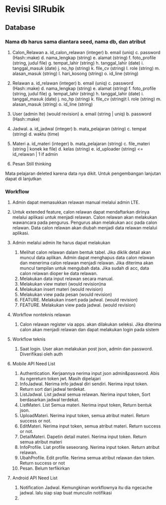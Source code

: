 # Revisi SIRubik

## Database

### Nama db harus sama diantara seed, nama db, dan atribut

1. Calon_Relawan
   a. id_calon_relawan (integer)
   b. email (uniq)
   c. password (Hash::make)
   d. nama_lengkap (string)
   e. alamat (string)
   f. foto_profile (string, judul file)
   g. tempat_lahir (string)
   h. tanggal_lahir (date)
   i. tanggal_masuk (date)
   j. no_hp (string)
   k. file_cv (string)
   l. role (string)
   m. alasan_masuk (string)
   l. hari_kosong (string)
   o. id_line (string)

2. Relawan
   a. id_relawan (integer)
   b. email (uniq)
   c. password (Hash::make)
   d. nama_lengkap (string)
   e. alamat (string)
   f. foto_profile (string, judul file)
   g. tempat_lahir (string)
   h. tanggal_lahir (date)
   i. tanggal_masuk (date) 
   j. no_hp (string)
   k. file_cv (string)t
   l. role (string)
   m. alasan_masuk (string)
   o. id_line (string)

3. User (admin lte) (would revision)
   a. email (string | uniq)
   b. password (Hash::make)

4. Jadwal.
   a. id_jadwal (integer)
   b. mata_pelajaran (string)
   c. tempat (string)
   d. waktu (time)

5. Materi
   a. id_materi (integer)
   b. mata_pelajaran (string)
   c. file_materi (string | konek ke file)
   d. kelas (string)
   e. id_uploader (string) <= id_relawan | 1 if admin

6. Pesan
   Still thinking

Mata pelajaran deleted karena data nya dikit. Untuk pengembangan lanjutan dapat di lanjutkan
   
### Workflow

1. Admin dapat memasukkan relawan manual melalui admin LTE.
2. Untuk extended feature, calon relawan dapat mendaftarkan dirinya melalui aplikasi untuk menjadi relawan. Calon relawan akan melakukan wawancara pada pengurus. Pengurus akan melakukan acc pada calon relawan. Data calon relawan akan diubah menjadi data relawan melalui aplikasi.
3. Admin melalui admin lte harus dapat melakukan
    1. Melihat calon relawan dalam bentuk tabel. Jika diklik detail akan muncul data aplikan. Admin dapat menghapus data calon relawan dan menerima calon relawan menjadi relawan. Jika diterima akan muncul tampilan untuk mengubah data. Jika sudah di acc, data calon relawan dioper ke data relawan.
    2. Melakukan data input relawan secara manual.
    3. Melakukan view materi (would revision)na
    4. Melakukan insert materi (would revision)
    5. Melakukan view pada pesan (would revision)
    6. FEATURE. Melakukan insert pada jadwal. (would revision)
    7. FEATURE. Melakukan view pada jadwal. (would revision)

4. Workflow nonteknis relawan
   1. Calon relawan register via apps. akan dilakukan seleksi. Jika diterima calon akan menjadi relawan dan dapat melakukan login pada sistem

5. Workflow teknis
   1. Saat login. User akan melakukan post json, admin dan password. Diverifikasi oleh auth

6. Mobile API Need List
   1. Authentication. Kerjaannya nerima input json admin&password. Abis itu ngereturn token jwt. Masih dipelajari
   2. InfoJadwal. Nerima info jadwal diri sendiri. Nerima input token. Return sort dari jadwal terdekat.
   3. ListJadwal. List jadwal semua relawan. Nerima input token, Sort berdasarkan jadwal terdekat.
   4. ListMateri. List Semua materi. Nerima input token, Return bentuk json.
   5. UploadMateri. Nerima input token, semua atribut materi. Return success or not.
   6. EditMateri. Nerima input token, semua atribut materi. Return success or not.
   7. DetailMateri. Dapetin detail materi. Nerima input token. Return semua atribut materi
   8. InfoProfile. Liat profile seseorang. Nerima input token. Return atribut relawan.
   9. UbahProfile. Edit profile. Nerima semua atribut relawan dan token. Return success or not
   10. Pesan. Belum terfikirkan

7. Android API Need List
   1. Notification Jadwal. Kemungkinan workflownya itu dia ngecache jadwal. lalu siap siap buat munculin notifikasi
   2. 